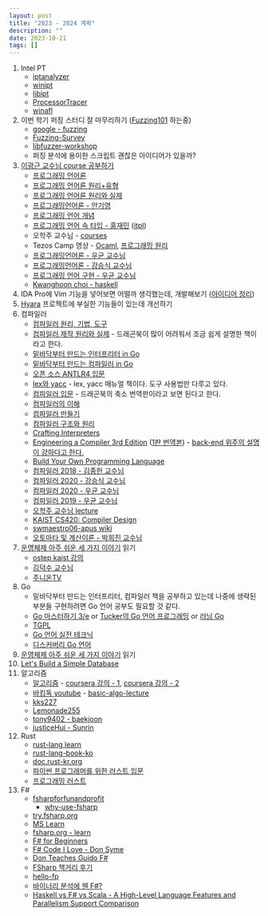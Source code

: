 ```yaml
---
layout: post
title: "2023 - 2024 계획"
description: ""
date: 2023-10-21
tags: []
---
```


1. Intel PT
    * <a href="https://github.com/ohjeongwook/iptanalyzer">iptanalyzer</a>
    * <a href="https://github.com/ionescu007/winipt">winipt</a>
    * <a href="https://github.com/intel/libipt">libipt</a>
    * <a href="https://github.com/lcy8047/ProcessorTracer">ProcessorTracer</a>
    * <a href="https://github.com/googleprojectzero/winafl/blob/master/readme_pt.md">winafl</a>
2. 이번 학기 퍼징 스터디 잘 마무리하기 (<a href="https://github.com/antonio-morales/Fuzzing101">Fuzzing101</a> 하는중)
    * <a href="https://github.com/google/fuzzing">google - fuzzing</a>
    * <a href="https://github.com/SoftSec-KAIST/Fuzzing-Survey">Fuzzing-Survey</a>
    * <a href="https://github.com/Dor1s/libfuzzer-workshop">libfuzzer-workshop</a>
    * 퍼징 분석에 용이한 스크립트 괜찮은 아이디어가 있을까?
3. <a href="http://kwangkeunyi.snu.ac.kr/">이광근 교수님 course 공부하기</a>
    * <a href="https://www.yes24.com/Product/Goods/8305856">프로그래밍 언어론</a>
    * <a href="https://www.yes24.com/Product/Goods/2867564">프로그래밍 언어론 원리+유형</a>
    * <a href="https://www.yes24.com/Product/Goods/97518038">프로그래밍 언어론 원리와 실제</a>
    * <a href="https://www.yes24.com/Product/Goods/117380668">프로그래밍언어론 - 안기영</a>
    * <a href="https://www.yes24.com/Product/Goods/4744920">프로그래밍 언어 개념</a>
    * <a href="https://blog.hjaem.info/2">프로그래밍 언어 속 타입 - 홍재민</a> (<a href="https://hjaem.info/itpl">itpl</a>)
    * 오학주 교수님 - <a href="http://prl.korea.ac.kr/~pronto/home/courses.html">courses</a>
    * Tezos Camp 영상 - <a href="https://www.youtube.com/playlist?list=PLZpTeDBqYB-JalhMRHEEHFq3nQXaUnaI8">Ocaml</a>, <a href="https://www.youtube.com/playlist?list=PLZpTeDBqYB-JWbzL_DkZocLKaSDUraJ4T">프로그래밍 원리</a>
    * <a href="https://www.youtube.com/playlist?list=PLlaaKSQo-dsWtYqmSR237-eXbTrLRoWmQ">프로그래밍언어론 - 우균 교수님</a>
    * <a href="https://www.youtube.com/playlist?list=PLpyASVLdhVom8CLb9n9TW8rqJPHZAndag">프로그래밍언어론 - 강승식 교수님</a>
    * <a href="https://www.youtube.com/playlist?list=PLlaaKSQo-dsWZ4rXAgy3YqUM_OiDuf3yi">프로그래밍 언어 구현 - 우균 교수님</a>
    * <a href="https://www.youtube.com/playlist?list=PLhbaMvGyp99_NphAX7k5OqcM1fXLZne8t">Kwanghoon choi - haskell</a>
4. IDA Pro에 Vim 기능을 넣어보면 어떨까 생각했는데, 개발해보기 (<a href="https://hyuunnn.github.io/2023/07/23/idea-list/">아이디어 정리</a>)
5. <a href="https://github.com/hyuunnn/Hyara">Hyara</a> 프로젝트에 부실한 기능들이 있는데 개선하기
6. 컴파일러
    * <a href="https://www.yes24.com/Product/Goods/3360617">컴파일러 원리, 기법, 도구</a>
    * <a href="https://www.yes24.com/Product/Goods/3550566">컴파일러 제작 원리와 실제</a> - 드래곤북이 많이 어려워서 조금 쉽게 설명한 책이라고 한다.
    * <a href="https://www.yes24.com/Product/Goods/103157156">밑바닥부터 만드는 인터프리터 in Go</a>
    * <a href="https://www.yes24.com/Product/Goods/103099817">밑바닥부터 만드는 컴파일러 in Go</a>
    * <a href="https://www.yes24.com/Product/Goods/24731934">오픈 소스 ANTLR4 입문</a>
    * <a href="https://www.yes24.com/Product/Goods/318250">lex와 yacc</a> - lex, yacc 매뉴얼 책이다. 도구 사용법만 다루고 있다.
    * <a href="https://www.yes24.com/Product/Goods/4010575">컴파일러 입문</a> - 드래곤북의 축소 번역판이라고 보면 된다고 한다.
    * <a href="https://www.yes24.com/Product/Goods/89109612">컴파일러의 이해</a>
    * <a href="https://www.yes24.com/Product/Goods/103153057">컴파일러 만들기</a>
    * <a href="https://www.yes24.com/Product/Goods/4189980">컴파일러 구조와 원리</a>
    * <a href="https://craftinginterpreters.com/">Crafting Interpreters</a>
    * <a href="https://www.amazon.com/Engineering-Compiler-Keith-D-Cooper/dp/0128154128">Engineering a Compiler 3rd Edition</a> (<a href="https://product.kyobobook.co.kr/detail/S000001126735">1판 번역본</a>) - <a href="https://kldp.org/node/120511">back-end 위주의 설명이 강하다고 한다.</a>
    * <a href="https://www.amazon.com/Build-Your-Own-Programming-Language/dp/1800204809">Build Your Own Programming Language</a>
    * <a href="https://www.youtube.com/playlist?list=PLalDxVXf3NHertbSsvTLOLZz0T3FyCQnI">컴파일러 2018 - 김중헌 교수님</a>
    * <a href="https://www.youtube.com/playlist?list=PLpyASVLdhVonkzEF6HSPjkTxqe1pCqZ0b">컴파일러 2020 - 강승식 교수님</a>
    * <a href="https://www.youtube.com/playlist?list=PLlaaKSQo-dsWUHK8QcRtiifJgydOIvWlE">컴파일러 2020 - 우균 교수님</a>
    * <a href="https://www.youtube.com/playlist?list=PLG2Fcqa8uHziNcJAG8bq8VgG_a8Y2if2X">컴파일러 2019 - 우균 교수님</a>
    * <a href="https://github.com/kupl-courses/COSE312-2023spring">오학주 교수님 lecture</a>
    * <a href="https://github.com/kaist-cp/cs420">KAIST CS420: Compiler Design</a>
    * <a href="https://github.com/swmaestro06-apus/apus/wiki">swmaestro06-apus wiki</a>
    * <a href="https://www.youtube.com/playlist?list=PLSN_PltQeOygPrInjCFdQM992AotARlFa">오토마타 및 계산이론 - 박희진 교수님</a>
7. <a href="https://www.yes24.com/Product/Goods/93738334">운영체제 아주 쉬운 세 가지 이야기</a> 읽기
    * <a href="https://oslab.kaist.ac.kr/ostepslides/">ostep kaist 강의</a>
    * <a href="https://www.youtube.com/playlist?list=PLBrGAFAIyf5rby7QylRc6JxU5lzQ9c4tN">김덕수 교수님</a>
    * <a href="https://www.youtube.com/playlist?list=PLHqxB9kMLLaOs2BM2KbuvttBYCgDoFm-5">주니온TV</a>
7. Go
    * 밑바닥부터 만드는 인터프리터, 컴파일러 책을 공부하고 있는데 나중에 생략된 부분들 구현하려면 Go 언어 공부도 필요할 것 같다.
    * <a href="https://www.yes24.com/Product/Goods/114897933">Go 마스터하기 3/e</a> or <a href="https://www.yes24.com/Product/Goods/99108736">Tucker의 Go 언어 프로그래밍</a> or <a href="https://www.yes24.com/Product/Goods/107680603">러닝 Go</a>
    * <a href="https://www.yes24.com/Product/Goods/24334905">TGPL</a>
    * <a href="https://www.yes24.com/Product/Goods/44213105">Go 언어 실전 테크닉</a>
    * <a href="https://www.yes24.com/Product/Goods/24759320">디스커버리 Go 언어</a>
8. <a href="https://www.yes24.com/Product/Goods/93738334">운영체제 아주 쉬운 세 가지 이야기</a> 읽기
9. <a href="hhttps://cstack.github.io/db_tutorial/">Let's Build a Simple Database</a>
10. 알고리즘
    * <a href="https://www.yes24.com/Product/Goods/67454658">알고리즘</a> - <a href="https://www.coursera.org/learn/algorithms-part1">coursera 강의 - 1</a>, <a href="https://www.coursera.org/learn/algorithms-part2">coursera 강의 - 2</a>
    * <a href="https://www.youtube.com/playlist?list=PLtqbFd2VIQv4O6D6l9HcD732hdrnYb6CY">바킹독 youtube</a> - <a href="https://github.com/encrypted-def/basic-algo-lecture">basic-algo-lecture</a>
    * <a href="https://blog.naver.com/kks227/220769859177">kks227</a>
    * <a href="https://00ad-8e71-00ff-055d.tistory.com/3">Lemonade255</a>
    * <a href="https://github.com/tony9402/baekjoon">tony9402 - baekjoon</a>
    * <a href="https://github.com/justiceHui/Sunrin-SHARC">justiceHui - Sunrin</a>
11. Rust
    * <a href="https://www.rust-lang.org/learn">rust-lang learn</a>
    * <a href="https://rinthel.github.io/rust-lang-book-ko/">rust-lang-book-ko</a>
    * <a href="https://rust-kr.github.io/doc.rust-kr.org/">doc.rust-kr.org</a>
    * <a href="https://indosaram.github.io/rust-python-book/ch1-00.html">파이썬 프로그래머를 위한 러스트 입문</a>
    * <a href="https://www.yes24.com/Product/Goods/116789691">프로그래밍 러스트</a>
12. F#
    * <a href="https://fsharpforfunandprofit.com/">fsharpforfunandprofit</a>
        * <a href="https://fsharpforfunandprofit.com/why-use-fsharp/">why-use-fsharp</a>
    * <a href="https://try.fsharp.org/">try.fsharp.org</a>
    * <a href="https://learn.microsoft.com/ko-kr/dotnet/fsharp/">MS Learn</a>
    * <a href="https://fsharp.org/learn/">fsharp.org - learn</a>
    * <a href="https://www.youtube.com/playlist?list=PLdo4fOcmZ0oUFghYOp89baYFBTGxUkC7Z">F# for Beginners</a>
    * <a href="https://youtu.be/1AZA1zoP-II">F# Code I Love - Don Syme</a>
    * <a href="https://youtu.be/e2J9PGC-K1E">Don Teaches Guido F#</a>
    * <a href="https://blog.juho.kim/posts/2021-08-27_FSharp/">FSharp 책거리 후기</a>
    * <a href="https://donam.dev/posts/hello-fp-0/">hello-fp</a>
    * <a href="https://csrc.kaist.ac.kr/blog/2020/08/12/%EB%B0%94%EC%9D%B4%EB%84%88%EB%A6%AC-%EB%B6%84%EC%84%9D%EC%97%90-%EC%9B%AC-fsharp/">바이너리 분석에 웬 F#?</a>
    * <a href="https://www.sangkon.com/haskell-vs-fsharp-vs-scala-parallelism-comparison/">Haskell vs F# vs Scala - A High-Level Language Features and Parallelism Support Comparison</a>
